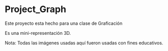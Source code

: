 # Project_Graph

Este proyecto esta hecho para una clase de Graficación

Es una mini-representación 3D.

Nota: Todas las imágenes usadas aquí fueron usadas con fines educativos.
